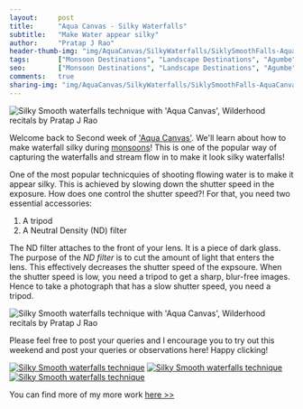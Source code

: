 ```yaml
---
layout:     post
title:      "Aqua Canvas - Silky Waterfalls"
subtitle:   "Make Water appear silky"
author:     "Pratap J Rao"
header-thumb-img: "img/AquaCanvas/SilkyWaterfalls/SiklySmoothFalls-AquaCanvas-by-PratapJRao-thumb.jpg"
tags:       ["Monsoon Destinations", "Landscape Destinations", "Agumbe", "Tips and Tricks"]
seo: 		["Monsoon Destinations", "Landscape Destinations", "Agumbe", "Tips and Tricks"]
comments:   true
sharing-img: "img/AquaCanvas/SilkyWaterfalls/SiklySmoothFalls-AquaCanvas-by-PratapJRao.jpg"
---
```


<img src="{{ site.baseurl }}/img/AquaCanvas/SilkyWaterfalls/SiklySmoothFalls-AquaCanvas-by-PratapJRao.jpg"  alt="Silky Smooth waterfalls technique with 'Aqua Canvas', Wilderhood recitals by Pratap J Rao">


<p>
Welcome back to Second week of <a href="{{ site.baseurl }}/aquacanvas" target="_blank">'Aqua Canvas'</a>. We'll learn about how to make waterfall silky during <a href="http://www.wilderhood.com/category/Monsoon%20Destinations" target="_blank">monsoons</a>! This is one of the popular way of capturing the waterfalls and stream flow in to make it look silky waterfalls!
</p>

<p>
One of the most popular technicquies of shooting flowing water is to make it appear silky. This is achieved by slowing down the shutter speed in the exposure. How does one control the shutter speed?! For that, you need two essential accessories: 
</p>

<ol>
	<li>A tripod</li>
	<li>A Neutral Density (ND) filter</li>
</ol>

<p>
The ND filter attaches to the front of your lens. It is a piece of dark glass. The purpose of the <em>ND filter</em> is to cut the amount of light that enters the lens. This effectively decreases the shutter speed of the expsoure. When the shutter speed is low, you need a tripod to get a sharp, blur-free images. Hence to take a photograph that has a slow shutter speed, you need a tripod. 
</p>

<img src="{{ site.baseurl }}/img/AquaCanvas/SilkyWaterfalls/Silkyfalls-AquaCanvas-by-PratapJRao.jpg"  alt="Silky Smooth waterfalls technique with 'Aqua Canvas', Wilderhood recitals by Pratap J Rao">

<p>
Please feel free to post your queries and I encourage you to try out this weekend and post your queries or observations here! Happy clicking!
</p>

<div class="w-entity-images">
	<a class="fancybox" rel="group" href="{{ site.baseurl }}/img/AquaCanvas/SilkyWaterfalls/SiklySmoothFalls-AquaCanvas-by-PratapJRao.jpg"> <img class="w-customised-image-preview w-small-image-preview" src="{{ site.baseurl }}/img/AquaCanvas/SilkyWaterfalls/SiklySmoothFalls-AquaCanvas-by-PratapJRao.jpg" alt="Silky Smooth waterfalls technique"></a>
	<a class="fancybox" rel="group" href="{{ site.baseurl }}/img/AquaCanvas/SilkyWaterfalls/Silkyfalls-AquaCanvas-by-PratapJRao-1.jpg"> <img class="w-customised-image-preview w-small-image-preview" src="{{ site.baseurl }}/img/AquaCanvas/SilkyWaterfalls/Silkyfalls-AquaCanvas-by-PratapJRao-1.jpg" alt="Silky Smooth waterfalls technique"></a>
	<a class="fancybox" rel="group" href="{{ site.baseurl }}/img/AquaCanvas/SilkyWaterfalls/Silkyfalls-AquaCanvas-by-PratapJRao.jpg"> <img class="w-customised-image-preview w-small-image-preview" src="{{ site.baseurl }}/img/AquaCanvas/SilkyWaterfalls/Silkyfalls-AquaCanvas-by-PratapJRao.jpg" alt="Silky Smooth waterfalls technique"></a>
</div>

<p>
You can find more of my more work <a href="http://pixelshooter.net/" target="_blank">here >></a>
</p>